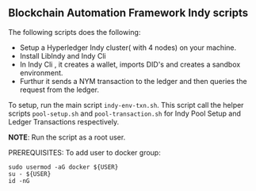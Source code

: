 ## Blockchain Automation Framework Indy scripts

The following scripts does the following:
- Setup a Hyperledger Indy cluster( with 4 nodes) on your machine.
- Install LibIndy and Indy Cli
- In Indy Cli , it creates a wallet, imports DID's and creates a sandbox environment.
- Furthur it sends a NYM transaction to the ledger and then queries the request from the ledger.

To setup, run the main script `indy-env-txn.sh`.
This script call the helper scripts `pool-setup.sh` and `pool-transaction.sh` for Indy Pool Setup and Ledger Transactions respectively.

**NOTE**: Run the script as a root user. 

PREREQUISITES:
To add user to docker group:

    sudo usermod -aG docker ${USER}
    su - ${USER}
    id -nG
